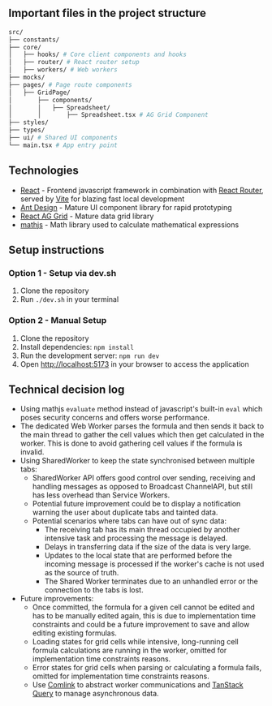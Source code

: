 ## Important files in the project structure

```bash
src/
├── constants/
├── core/
│   ├── hooks/ # Core client components and hooks
│   ├── router/ # React router setup
│   ├── workers/ # Web workers
├── mocks/
├── pages/ # Page route components
│   ├── GridPage/
│       ├── components/
│       │   ├── Spreadsheet/
│       │       ├── Spreadsheet.tsx # AG Grid Component
├── styles/
├── types/
├── ui/ # Shared UI components
└── main.tsx # App entry point
```

## Technologies

- [React](https://react.dev/) - Frontend javascript framework in combination
  with [React Router](https://reactrouter.com/), served by [Vite](https://vite.dev/) for blazing fast local development
- [Ant Design](https://ant.design/components/overview/) - Mature UI component library for rapid prototyping
- [React AG Grid](https://www.ag-grid.com/react-data-grid/getting-started/) - Mature data grid library
- [mathjs](https://mathjs.org/) - Math library used to calculate mathematical expressions

## Setup instructions

### Option 1 - Setup via dev.sh

1. Clone the repository
2. Run `./dev.sh` in your terminal

### Option 2 - Manual Setup

1. Clone the repository
2. Install dependencies: `npm install`
3. Run the development server: `npm run dev`
4. Open [http://localhost:5173](http://localhost:5173) in your browser to access the application

## Technical decision log

- Using mathjs `evaluate` method instead of javascript's built-in `eval` which poses security concerns and offers worse
  performance.
- The dedicated Web Worker parses the formula and then sends it back to the main thread to gather the cell values which
  then get calculated in the worker. This is done to avoid gathering cell values if the formula is invalid.
- Using SharedWorker to keep the state synchronised between multiple tabs:
    - SharedWorker API offers good control over sending, receiving and handling messages as opposed to Broadcast
      ChannelAPI, but still has less overhead than Service Workers.
    - Potential future improvement could be to display a notification warning the user about duplicate tabs and tainted
      data.
    - Potential scenarios where tabs can have out of sync data:
        - The receiving tab has its main thread occupied by another intensive task and processing the message is
          delayed.
        - Delays in transferring data if the size of the data is very large.
        - Updates to the local state that are performed before the incoming message is processed if the worker's cache
          is not used as the source of truth.
        - The Shared Worker terminates due to an unhandled error or the connection to the tabs is lost.
- Future improvements:
    - Once committed, the formula for a given cell cannot be edited and has to be manually edited again, this is due to
      implementation time constraints and could be a future improvement to save and allow editing existing formulas.
    - Loading states for grid cells while intensive, long-running cell formula calculations are running in the worker,
      omitted for implementation time constraints reasons.
    - Error states for grid cells when parsing or calculating a formula fails, omitted for implementation time
      constraints reasons.
    - Use [Comlink](https://www.npmjs.com/package/comlink) to abstract worker communications
      and [TanStack Query](https://tanstack.com/query/latest) to manage asynchronous data.
